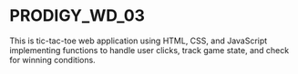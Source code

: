 # PRODIGY_WD_03
This is  tic-tac-toe web application using HTML, CSS, and JavaScript implementing functions to handle user clicks, track game state, and check for winning conditions.
